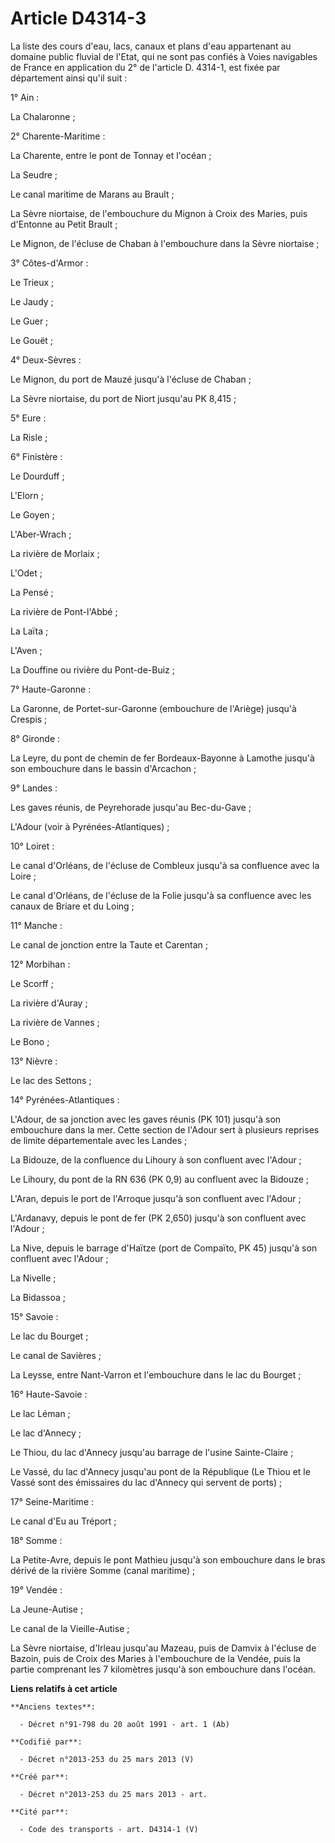# Article D4314-3

La liste des cours d'eau, lacs, canaux et plans d'eau appartenant au domaine public fluvial de l'Etat, qui ne sont pas
confiés à Voies navigables de France en application du 2° de l'article D. 4314-1, est fixée par département ainsi qu'il
suit : 

1° Ain : 

La Chalaronne ; 

2° Charente-Maritime : 

La Charente, entre le pont de Tonnay et l'océan ; 

La Seudre ; 

Le canal maritime de Marans au Brault ; 

La Sèvre niortaise, de l'embouchure du Mignon à Croix des Maries, puis d'Entonne au Petit Brault ; 

Le Mignon, de l'écluse de Chaban à l'embouchure dans la Sèvre niortaise ; 

3° Côtes-d'Armor : 

Le Trieux ; 

Le Jaudy ; 

Le Guer ; 

Le Gouët ; 

4° Deux-Sèvres : 

Le Mignon, du port de Mauzé jusqu'à l'écluse de Chaban ; 

La Sèvre niortaise, du port de Niort jusqu'au PK 8,415 ; 

5° Eure : 

La Risle ; 

6° Finistère : 

Le Dourduff ; 

L'Elorn ; 

Le Goyen ; 

L'Aber-Wrach ; 

La rivière de Morlaix ; 

L'Odet ; 

La Pensé ; 

La rivière de Pont-l'Abbé ; 

La Laïta ; 

L'Aven ; 

La Douffine ou rivière du Pont-de-Buiz ; 

7° Haute-Garonne : 

La Garonne, de Portet-sur-Garonne (embouchure de l'Ariège) jusqu'à Crespis ; 

8° Gironde : 

La Leyre, du pont de chemin de fer Bordeaux-Bayonne à Lamothe jusqu'à son embouchure dans le bassin d'Arcachon ; 

9° Landes : 

Les gaves réunis, de Peyrehorade jusqu'au Bec-du-Gave ; 

L'Adour (voir à Pyrénées-Atlantiques) ; 

10° Loiret : 

Le canal d'Orléans, de l'écluse de Combleux jusqu'à sa confluence avec la Loire ; 

Le canal d'Orléans, de l'écluse de la Folie jusqu'à sa confluence avec les canaux de Briare et du Loing ; 

11° Manche : 

Le canal de jonction entre la Taute et Carentan ; 

12° Morbihan : 

Le Scorff ; 

La rivière d'Auray ; 

La rivière de Vannes ; 

Le Bono ; 

13° Nièvre : 

Le lac des Settons ; 

14° Pyrénées-Atlantiques : 

L'Adour, de sa jonction avec les gaves réunis (PK 101) jusqu'à son embouchure dans la mer. Cette section de l'Adour sert à
plusieurs reprises de limite départementale avec les Landes ; 

La Bidouze, de la confluence du Lihoury à son confluent avec l'Adour ; 

Le Lihoury, du pont de la RN 636 (PK 0,9) au confluent avec la Bidouze ; 

L'Aran, depuis le port de l'Arroque jusqu'à son confluent avec l'Adour ; 

L'Ardanavy, depuis le pont de fer (PK 2,650) jusqu'à son confluent avec l'Adour ; 

La Nive, depuis le barrage d'Haïtze (port de Compaïto, PK 45) jusqu'à son confluent avec l'Adour ; 

La Nivelle ; 

La Bidassoa ; 

15° Savoie : 

Le lac du Bourget ; 

Le canal de Savières ; 

La Leysse, entre Nant-Varron et l'embouchure dans le lac du Bourget ; 

16° Haute-Savoie : 

Le lac Léman ; 

Le lac d'Annecy ; 

Le Thiou, du lac d'Annecy jusqu'au barrage de l'usine Sainte-Claire ; 

Le Vassé, du lac d'Annecy jusqu'au pont de la République (Le Thiou et le Vassé sont des émissaires du lac d'Annecy qui
servent de ports) ; 

17° Seine-Maritime : 

Le canal d'Eu au Tréport ; 

18° Somme : 

La Petite-Avre, depuis le pont Mathieu jusqu'à son embouchure dans le bras dérivé de la rivière Somme (canal maritime) ; 

19° Vendée : 

La Jeune-Autise ; 

Le canal de la Vieille-Autise ; 

La Sèvre niortaise, d'Irleau jusqu'au Mazeau, puis de Damvix à l'écluse de Bazoin, puis de Croix des Maries à l'embouchure de
la Vendée, puis la partie comprenant les 7 kilomètres jusqu'à son embouchure dans l'océan.

**Liens relatifs à cet article**

	**Anciens textes**:

	  - Décret n°91-798 du 20 août 1991 - art. 1 (Ab)

	**Codifié par**:

	  - Décret n°2013-253 du 25 mars 2013 (V)

	**Créé par**:

	  - Décret n°2013-253 du 25 mars 2013 - art.

	**Cité par**:

	  - Code des transports - art. D4314-1 (V)
